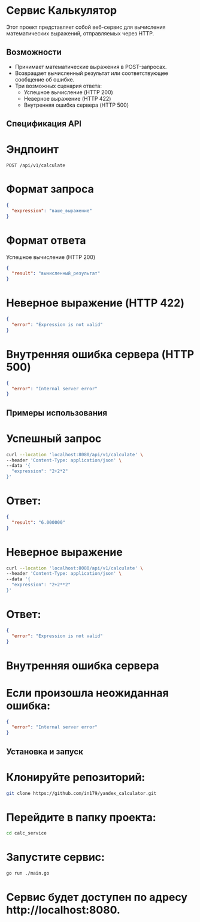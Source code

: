 # Сервис Калькулятор

Этот проект представляет собой веб-сервис для вычисления математических выражений, отправляемых через HTTP.

## Возможности

- Принимает математические выражения в POST-запросах.
- Возвращает вычисленный результат или соответствующее сообщение об ошибке.
- Три возможных сценария ответа:
  - Успешное вычисление (HTTP 200)
  - Неверное выражение (HTTP 422)
  - Внутренняя ошибка сервера (HTTP 500)

## Спецификация API

# Эндпоинт

`POST /api/v1/calculate`

# Формат запроса

```json
{
  "expression": "ваше_выражение"
}
```

# Формат ответа

Успешное вычисление (HTTP 200)
```json
{
  "result": "вычисленный_результат"
}
```

# Неверное выражение (HTTP 422)
```json
{
  "error": "Expression is not valid"
}
```
# Внутренняя ошибка сервера (HTTP 500)
```json
{
  "error": "Internal server error"
}
```
## Примеры использования
# Успешный запрос
```bash
curl --location 'localhost:8080/api/v1/calculate' \
--header 'Content-Type: application/json' \
--data '{
  "expression": "2+2*2"
}'
```
# Ответ:
```json
{
  "result": "6.000000"
}
```
# Неверное выражение
```bash
curl --location 'localhost:8080/api/v1/calculate' \
--header 'Content-Type: application/json' \
--data '{
  "expression": "2+2**2"
}'
```
# Ответ:
```json
{
  "error": "Expression is not valid"
}
```
# Внутренняя ошибка сервера

# Если произошла неожиданная ошибка:
```json
{
  "error": "Internal server error"
}
```
## Установка и запуск

# Клонируйте репозиторий:

```bash
git clone https://github.com/in179/yandex_calculator.git
```

# Перейдите в папку проекта:
```bash
cd calc_service
```
# Запустите сервис:
```bash
go run ./main.go
```
# Сервис будет доступен по адресу http://localhost:8080.
